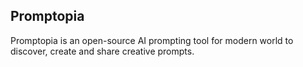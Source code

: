 ## Promptopia
Promptopia is an open-source AI prompting tool for modern world to discover, create and share creative prompts.

